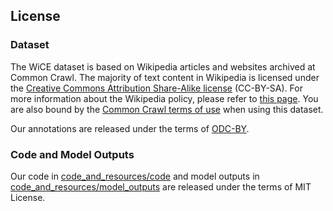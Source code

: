 ## License

### Dataset
The WiCE dataset is based on Wikipedia articles and websites archived at Common Crawl. The majority of text content in Wikipedia is licensed under the [Creative Commons Attribution Share-Alike license](https://en.wikipedia.org/wiki/Wikipedia:Text_of_the_Creative_Commons_Attribution-ShareAlike_4.0_International_License) (CC-BY-SA). For more information about the Wikipedia policy, please refer to [this page](https://en.wikipedia.org/wiki/Wikipedia:Reusing_Wikipedia_content). You are also bound by the [Common Crawl terms of use](https://commoncrawl.org/terms-of-use) when using this dataset.

Our annotations are released under the terms of [ODC-BY](https://opendatacommons.org/licenses/by/1-0/).

### Code and Model Outputs
Our code in [code_and_resources/code](code_and_resources/code) and model outputs in [code_and_resources/model_outputs](code_and_resources/model_outputs) are released under the terms of MIT License.
